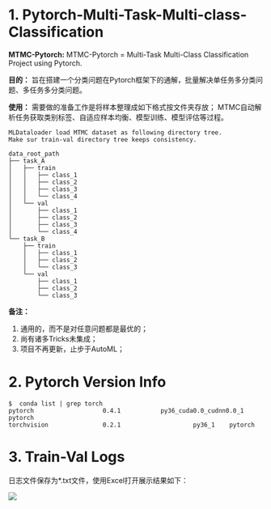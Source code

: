 

# 1. Pytorch-Multi-Task-Multi-class-Classification

**MTMC-Pytorch:**
MTMC-Pytorch = Multi-Task Multi-Class Classification Project using Pytorch.

**目的：**
旨在搭建一个分类问题在Pytorch框架下的通解，批量解决单任务多分类问题、多任务多分类问题。

**使用：**
需要做的准备工作是将样本整理成如下格式按文件夹存放；
MTMC自动解析任务获取类别标签、自适应样本均衡、模型训练、模型评估等过程。

```
MLDataloader load MTMC dataset as following directory tree.
Make sur train-val directory tree keeps consistency.

data_root_path
├── task_A
│   ├── train
│   │   ├── class_1
│   │   ├── class_2
│   │   ├── class_3
│   │   └── class_4
│   └── val
│       ├── class_1
│       ├── class_2
│       ├── class_3
│       └── class_4
└── task_B
    ├── train
    │   ├── class_1
    │   ├── class_2
    │   └── class_3
    └── val
        ├── class_1
        ├── class_2
        └── class_3
```

**备注：**
1. 通用的，而不是对任意问题都是最优的；
2. 尚有诸多Tricks未集成；
3. 项目不再更新，止步于AutoML；

# 2. Pytorch Version Info

```
$  conda list | grep torch
pytorch                   0.4.1           py36_cuda0.0_cudnn0.0_1    pytorch
torchvision               0.2.1                    py36_1    pytorch
```

# 3. Train-Val Logs

日志文件保存为*.txt文件，使用Excel打开展示结果如下：

![](https://ws4.sinaimg.cn/large/006tNc79ly1fz1bikc8edj30ql0p8wid.jpg)




